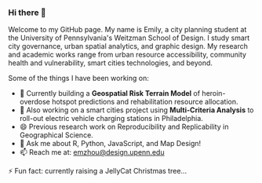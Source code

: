 ### Hi there 👋

Welcome to my GitHub page. My name is Emily, a city planning student at the University of Pennsylvania's Weitzman School of Design. I study smart city governance, urban spatial analytics, and graphic design. My research and academic works range from urban resource accessibility, community health and vulnerability, smart cities technologies, and beyond. 

Some of the things I have been working on:

- 🤔 Currently building a **Geospatial Risk Terrain Model** of heroin-overdose hotspot predictions and rehabilitation resource allocation.   
- 🌱 Also working on a smart cities project using **Multi-Criteria Analysis** to roll-out electric vehicle charging stations in Philadelphia.
- 😄 Previous research work on Reproducibility and Replicability in Geographical Science.
- 💬 Ask me about R, Python, JavaScript, and Map Design! 
- 📫 Reach me at: emzhou@design.upenn.edu
  
⚡ Fun fact: currently raising a JellyCat Christmas tree...


